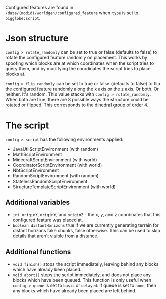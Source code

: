 Configured features are found in `/data/(modid)/worldgen/configured_feature` when `type` is set to `bigglobe:script`.

# Json structure

`config > rotate_randomly` can be set to true or false (defaults to false) to rotate the configured feature randomly on placement. This works by spoofing which blocks are at which coordinates when the script tries to query them, and by modifying the coordinates the script tries to place blocks at.

`config > flip_randomly` can be set to true or false (defaults to false) to flip the configured feature randomly along the x axis or the z axis. Or both. Or neither. It's random. This value stacks with `config > rotate_randomly`. When both are true, there are 8 possible ways the structure could be rotated or flipped. This corresponds to the [dihedral group of order 4](https://en.wikipedia.org/wiki/Dihedral_group).

# The script

`config > script` has the following environments applied:

* JavaUtilScriptEnvironment (with random)
* MathScriptEnvironment
* MinecraftScriptEnvironment (with world)
* CoordinatorScriptEnvironment (with world)
* NbtScriptEnvironment
* RandomScriptEnvironment (with random)
* StatelessRandomScriptEnvironment
* StructureTemplateScriptEnvironment (with world)

## Additional variables

* `int originX`, `originY`, and `originZ` - the x, y, and z coordinates that this configured feature was placed at.
* `boolean distantHorizons` true if we are currently generating terrain for distant horizons fake chunks, false otherwise. This can be used to skip details that aren't visible from a distance.

## Additional functions

* `void finish()` stops the script immediately, leaving behind any blocks which have already been placed.
* `void abort()` stops the script immediately, and does not place any blocks which have been queued. This function is only useful when `config > queue` is set to `basic` or `delayed`. If queue is set to `none`, then any blocks which have already been placed are left behind.